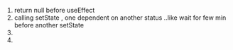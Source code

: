 

1. return null before useEffect 
2. calling setState , one dependent on another status ..like wait for few min before another setState 
3. 
4. 
